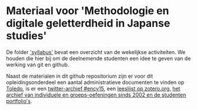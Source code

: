 
# Materiaal voor 'Methodologie en digitale geletterdheid in Japanse studies'

De folder ['syllabus'](./syllabus) bevat een overzicht van de wekelijkse activiteiten. We houden die hier bij om de deelnemende studenten een idee te geven van de werking van git en github. 

Naast de materialen in dit github repositorium zijn er voor dit opleidingsonderdeel een aantal administratieve documenten te vinden op [Toledo](http://toledo.arts.kuleuven.be), is er een [twitter-archief #ency15](http://hawksey.info/tagsexplorer/arc.html?key=1lld0_I_Nb2W8zdovmpcpBJ90vJ-8zP99IA8YFBJOpFc&gid=400689247), een [leeslijst op zotero.org](https://www.zotero.org/groups/japanese_studies_kuleuven/items/collectionKey/EX4C7JQG), [het archief van individuele en groeps-oefeningen sinds 2002 en de studenten portfolio's](http://japanologie.arts.kuleuven.be/lab).